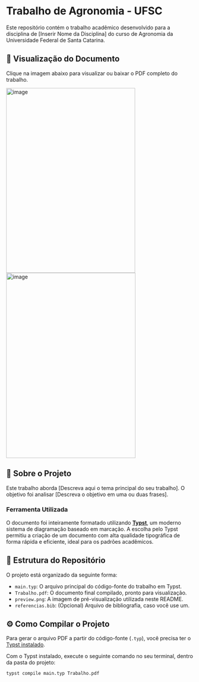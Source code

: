 # Trabalho de Agronomia - UFSC

Este repositório contém o trabalho acadêmico desenvolvido para a disciplina de [Inserir Nome da Disciplina] do curso de Agronomia da Universidade Federal de Santa Catarina.

## 📄 Visualização do Documento

Clique na imagem abaixo para visualizar ou baixar o PDF completo do trabalho.

<img width="347" height="496" alt="image" src="https://github.com/user-attachments/assets/1fd91e3c-950f-4ca4-962c-627b0cf74a85" />
<img width="348" height="497" alt="image" src="https://github.com/user-attachments/assets/50702bee-9ae6-4cb3-a41a-5e81eef9c14f" />


## 📝 Sobre o Projeto

Este trabalho aborda [Descreva aqui o tema principal do seu trabalho]. O objetivo foi analisar [Descreva o objetivo em uma ou duas frases].

### Ferramenta Utilizada

O documento foi inteiramente formatado utilizando [**Typst**](httpss://typst.app ), um moderno sistema de diagramação baseado em marcação. A escolha pelo Typst permitiu a criação de um documento com alta qualidade tipográfica de forma rápida e eficiente, ideal para os padrões acadêmicos.

## 📂 Estrutura do Repositório

O projeto está organizado da seguinte forma:

-   `main.typ`: O arquivo principal do código-fonte do trabalho em Typst.
-   `Trabalho.pdf`: O documento final compilado, pronto para visualização.
-   `preview.png`: A imagem de pré-visualização utilizada neste README.
-   `referencias.bib`: (Opcional) Arquivo de bibliografia, caso você use um.

## ⚙️ Como Compilar o Projeto

Para gerar o arquivo PDF a partir do código-fonte (`.typ`), você precisa ter o [Typst instalado](httpss://github.com/typst/typst#installation ).

Com o Typst instalado, execute o seguinte comando no seu terminal, dentro da pasta do projeto:

```bash
typst compile main.typ Trabalho.pdf
